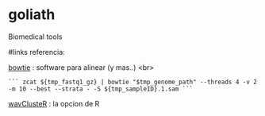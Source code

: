 # goliath
Biomedical tools 

#links referencia:

[bowtie](http://bowtie-bio.sourceforge.net/index.shtml) : software para alinear (y mas..) <br\>

    ``` zcat ${tmp_fastq1_gz} | bowtie "$tmp_genome_path" --threads 4 -v 2 -m 10 --best --strata - -S ${tmp_sampleID}.1.sam ```

[wavClusteR](https://cran.r-project.org/web/packages/doParallel/vignettes/gettingstartedParallel.pdf) : la opcion de R 


